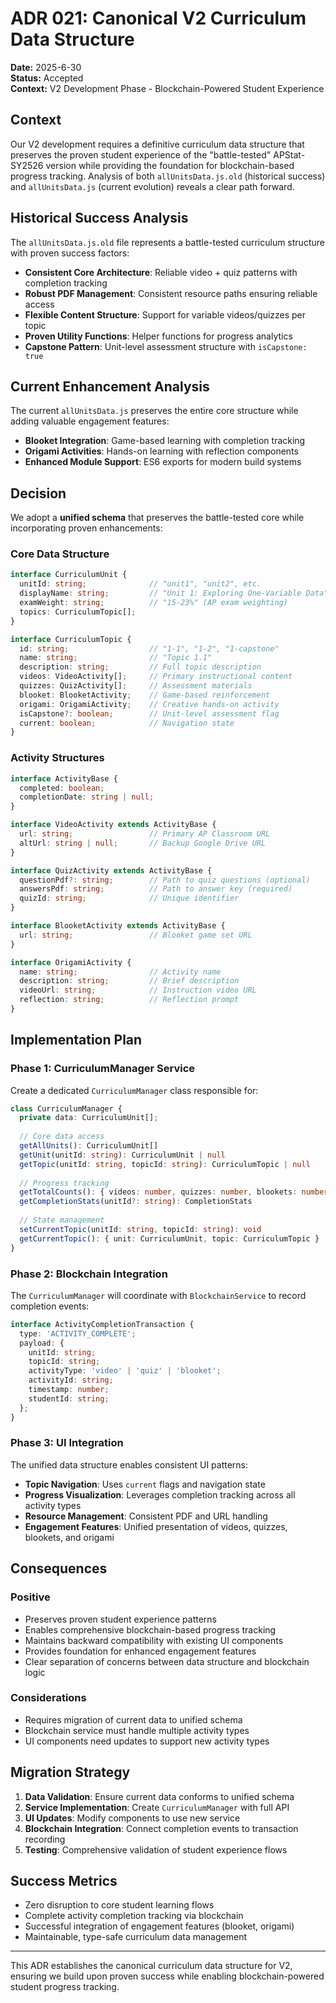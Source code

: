 # ADR 021: Canonical V2 Curriculum Data Structure

**Date:** 2025-6-30  
**Status:** Accepted  
**Context:** V2 Development Phase - Blockchain-Powered Student Experience  

## Context

Our V2 development requires a definitive curriculum data structure that preserves the proven student experience of the "battle-tested" APStat-SY2526 version while providing the foundation for blockchain-based progress tracking. Analysis of both `allUnitsData.js.old` (historical success) and `allUnitsData.js` (current evolution) reveals a clear path forward.

## Historical Success Analysis

The `allUnitsData.js.old` file represents a battle-tested curriculum structure with proven success factors:

- **Consistent Core Architecture**: Reliable video + quiz patterns with completion tracking
- **Robust PDF Management**: Consistent resource paths ensuring reliable access
- **Flexible Content Structure**: Support for variable videos/quizzes per topic
- **Proven Utility Functions**: Helper functions for progress analytics
- **Capstone Pattern**: Unit-level assessment structure with `isCapstone: true`

## Current Enhancement Analysis

The current `allUnitsData.js` preserves the entire core structure while adding valuable engagement features:

- **Blooket Integration**: Game-based learning with completion tracking
- **Origami Activities**: Hands-on learning with reflection components
- **Enhanced Module Support**: ES6 exports for modern build systems

## Decision

We adopt a **unified schema** that preserves the battle-tested core while incorporating proven enhancements:

### Core Data Structure

```typescript
interface CurriculumUnit {
  unitId: string;              // "unit1", "unit2", etc.
  displayName: string;         // "Unit 1: Exploring One-Variable Data"
  examWeight: string;          // "15-23%" (AP exam weighting)
  topics: CurriculumTopic[];
}

interface CurriculumTopic {
  id: string;                  // "1-1", "1-2", "1-capstone"
  name: string;                // "Topic 1.1"
  description: string;         // Full topic description
  videos: VideoActivity[];     // Primary instructional content
  quizzes: QuizActivity[];     // Assessment materials
  blooket: BlooketActivity;    // Game-based reinforcement
  origami: OrigamiActivity;    // Creative hands-on activity
  isCapstone?: boolean;        // Unit-level assessment flag
  current: boolean;            // Navigation state
}
```

### Activity Structures

```typescript
interface ActivityBase {
  completed: boolean;
  completionDate: string | null;
}

interface VideoActivity extends ActivityBase {
  url: string;                 // Primary AP Classroom URL
  altUrl: string | null;       // Backup Google Drive URL
}

interface QuizActivity extends ActivityBase {
  questionPdf?: string;        // Path to quiz questions (optional)
  answersPdf: string;          // Path to answer key (required)
  quizId: string;              // Unique identifier
}

interface BlooketActivity extends ActivityBase {
  url: string;                 // Blooket game set URL
}

interface OrigamiActivity {
  name: string;                // Activity name
  description: string;         // Brief description
  videoUrl: string;            // Instruction video URL
  reflection: string;          // Reflection prompt
}
```

## Implementation Plan

### Phase 1: CurriculumManager Service

Create a dedicated `CurriculumManager` class responsible for:

```typescript
class CurriculumManager {
  private data: CurriculumUnit[];
  
  // Core data access
  getAllUnits(): CurriculumUnit[]
  getUnit(unitId: string): CurriculumUnit | null
  getTopic(unitId: string, topicId: string): CurriculumTopic | null
  
  // Progress tracking
  getTotalCounts(): { videos: number, quizzes: number, blookets: number }
  getCompletionStats(unitId?: string): CompletionStats
  
  // State management
  setCurrentTopic(unitId: string, topicId: string): void
  getCurrentTopic(): { unit: CurriculumUnit, topic: CurriculumTopic } | null
}
```

### Phase 2: Blockchain Integration

The `CurriculumManager` will coordinate with `BlockchainService` to record completion events:

```typescript
interface ActivityCompletionTransaction {
  type: 'ACTIVITY_COMPLETE';
  payload: {
    unitId: string;
    topicId: string;
    activityType: 'video' | 'quiz' | 'blooket';
    activityId: string;
    timestamp: number;
    studentId: string;
  };
}
```

### Phase 3: UI Integration

The unified data structure enables consistent UI patterns:

- **Topic Navigation**: Uses `current` flags and navigation state
- **Progress Visualization**: Leverages completion tracking across all activity types
- **Resource Management**: Consistent PDF and URL handling
- **Engagement Features**: Unified presentation of videos, quizzes, blookets, and origami

## Consequences

### Positive
- Preserves proven student experience patterns
- Enables comprehensive blockchain-based progress tracking
- Maintains backward compatibility with existing UI components
- Provides foundation for enhanced engagement features
- Clear separation of concerns between data structure and blockchain logic

### Considerations
- Requires migration of current data to unified schema
- Blockchain service must handle multiple activity types
- UI components need updates to support new activity types

## Migration Strategy

1. **Data Validation**: Ensure current data conforms to unified schema
2. **Service Implementation**: Create `CurriculumManager` with full API
3. **UI Updates**: Modify components to use new service
4. **Blockchain Integration**: Connect completion events to transaction recording
5. **Testing**: Comprehensive validation of student experience flows

## Success Metrics

- Zero disruption to core student learning flows
- Complete activity completion tracking via blockchain
- Successful integration of engagement features (blooket, origami)
- Maintainable, type-safe curriculum data management

---

This ADR establishes the canonical curriculum data structure for V2, ensuring we build upon proven success while enabling blockchain-powered student progress tracking. 